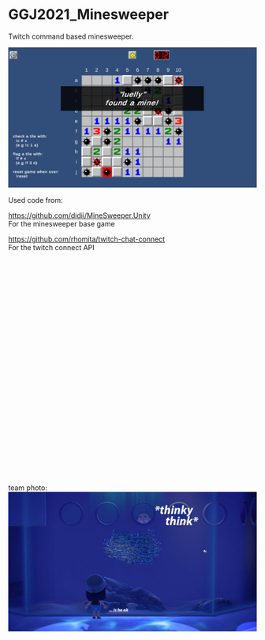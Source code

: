 # GGJ2021_Minesweeper

Twitch command based minesweeper. 

![picture of minesweeper game](https://github.com/qisisiq/GGJ2021_Minesweeper/blob/main/twitchminesweeper.png)

Used code from:

https://github.com/didii/MineSweeper.Unity </br>
For the minesweeper base game

https://github.com/rhomita/twitch-chat-connect </br>
For the twitch connect API 

</br></br></br></br></br></br></br></br></br></br></br></br></br></br></br></br></br></br></br></br></br></br></br></br></br></br>

team photo:
![photo of the team](https://github.com/qisisiq/GGJ2021_Minesweeper/blob/main/ggj2021teamphoto.png)

